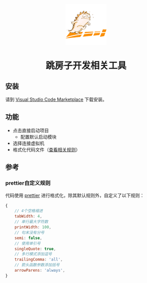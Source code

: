<div style="text-align: center">
    <img src="https://raw.githubusercontent.com/clumsyme/mis-tools/master/images/logo.png" />
    <h1>跳房子开发相关工具</h1>
</div>

## 安装

请到 [Visual Studio Code Marketplace](https://marketplace.visualstudio.com/items?itemName=Yan.mis-tools) 下载安装。

## 功能

- 点击直接启动项目
  - 配置默认启动模块
- 选择连接虚拟机
- 格式化代码文件（[查看相关规则](#prettier自定义规则)）

## 参考

### prettier自定义规则

代码使用 [prettier](https://prettier.io/docs/en/options.html) 进行格式化，除其默认规则外，自定义了以下规则：

```js
{
    // 4个空格缩进      
    tabWidth: 4,
    // 单行最大字符数
    printWidth: 100,
    // 句末没有分号
    semi: false,
    // 使用单引号
    singleQuote: true,
    // 多行模式添加逗号
    trailingComma: 'all',
    // 箭头函数参数添加括号
    arrowParens: 'always',
}
```